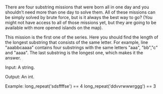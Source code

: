  There are four substring missions that were born all in one day and you shouldn’t need more than one day to solve them. All of these missions can be simply solved by brute force, but is it always the best way to go? (You might not have access to all of those missions yet, but they are going to be available with more opened islands on the map).

This mission is the first one of the series. Here you should find the length of the longest substring that consists of the same letter. For example, line "aaabbcaaaa" contains four substrings with the same letters "aaa", "bb","c" and "aaaa". The last substring is the longest one, which makes it the answer.

Input: A string.

Output: An int.

Example:
long_repeat('sdsffffse') == 4
long_repeat('ddvvrwwwrggg') == 3

